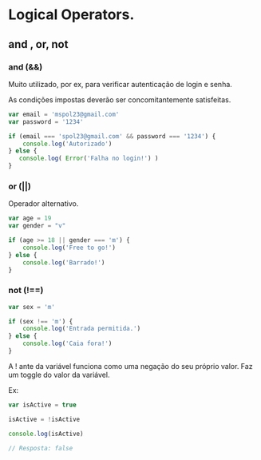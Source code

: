 # Logical Operators.

## and , or, not

### and (&&)

Muito utilizado, por ex, para verificar autenticação de login e senha.

As condições impostas deverão ser concomitantemente satisfeitas.

```js
var email = 'mspol23@gmail.com'
var password = '1234'

if (email === 'spol23@gmail.com' && password === '1234') {
    console.log('Autorizado')
} else {
   console.log( Error('Falha no login!') )
}
```

### or (||)

Operador alternativo.

```js
var age = 19
var gender = "v"

if (age >= 18 || gender === 'm') {
    console.log('Free to go!')
} else {
    console.log('Barrado!')
}
```

### not (!==)

```js
var sex = 'm'

if (sex !== 'm') {
    console.log('Entrada permitida.')
} else {
    console.log('Caia fora!')
}
```
A ! ante da variável funciona como uma negação do seu próprio valor. Faz um toggle do valor da variável.

Ex:

```js
var isActive = true

isActive = !isActive

console.log(isActive)

// Resposta: false
```






